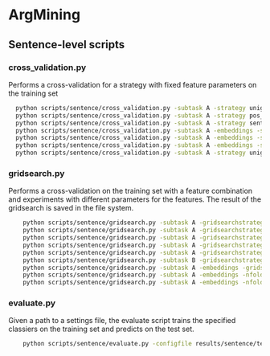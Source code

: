 # ArgMining

## Sentence-level scripts
### cross_validation.py
Performs a cross-validation for a strategy with fixed feature parameters on the training set
``` bash
  python scripts/sentence/cross_validation.py -subtask A -strategy unigram -c svm
  python scripts/sentence/cross_validation.py -subtask A -strategy pos_distribution -c svm
  python scripts/sentence/cross_validation.py -subtask A -strategy sentiws_polarity -c svm
  python scripts/sentence/cross_validation.py -subtask A -embeddings -strategy embedding_centroid_100 -c svm
  python scripts/sentence/cross_validation.py -subtask A -embeddings -strategy embedding_centroid_stopwords_100 -c svm
  python scripts/sentence/cross_validation.py -subtask A -embeddings -strategy n_unigram+pos_distribution+embedding_centroid -c svm
  python scripts/sentence/cross_validation.py -subtask A -strategy unigram_lowercase_tfidf -c svm


```

### gridsearch.py
Performs a cross-validation on the training set with a feature combination and experiments with different parameters for the features. The result of the gridsearch is saved in the file system.
``` bash
    python scripts/sentence/gridsearch.py -subtask A -gridsearchstrategy unigram -c svm
    python scripts/sentence/gridsearch.py -subtask A -gridsearchstrategy bigram -c svm
    python scripts/sentence/gridsearch.py -subtask A -gridsearchstrategy pos_distribution_feature_selection -c svm
    python scripts/sentence/gridsearch.py -subtask A -gridsearchstrategy pos_distribution -c svm
    python scripts/sentence/gridsearch.py -subtask A -gridsearchstrategy unigram+grammatical -c svm
    python scripts/sentence/gridsearch.py -subtask B -gridsearchstrategy unigram+grammatical -c svm
    python scripts/sentence/gridsearch.py -subtask A -embeddings -gridsearchstrategy embedding_centroid_100 -c svm
    python scripts/sentence/gridsearch.py -subtask A -embeddings -nfold 10 -gridsearchstrategy embedding_centroid_100 -c svm
    python scripts/sentence/gridsearch.py -subtask A -embeddings -nfold 10 -gridsearchstrategy unigram+embedding_centroid_100 -c svm

```

### evaluate.py
Given a path to a settings file, the evaluate script trains the specified classiers on the training set and predicts on the test set.
``` bash
    python scripts/sentence/evaluate.py -configfile results/sentence/temp/XXX

```